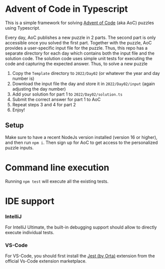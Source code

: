 # Advent of Code in Typescript

This is a simple framework for solving [Advent of Code] (aka AoC) puzzles using Typescript.

Every day, AoC publishes a new puzzle in 2 parts. The second part is only accessible once you solved the first part. 
Together with the puzzle, AoC provides a user-specific input file for the puzzle. Thus, this repo has a separate 
directory for each day which contains both the input file and the solution code. The solution code uses simple unit 
tests for executing the code and capturing the expected answer. Thus, to solve a new puzzle

1. Copy the `Template` directory to `2022/Day02` (or whatever the year and day number is)
2. Download the input file the day and store it in `2022/Day02/input` (again adjusting the day number)
3. Add your solution for part 1 to `2022/Day02/solution.ts`
4. Submit the correct answer for part 1 to AoC
5. Repeat steps 3 and 4 for part 2
6. Enjoy!

## Setup

Make sure to have a recent NodeJs version installed (version 16 or higher), and then run `npm i`. Then sign up for 
AoC to get access to the personalized puzzle inputs.

# Command line execution

Running `npm test` will execute all the existing tests.

# IDE support

### IntelliJ
For IntelliJ Ultimate, the built-in debugging support should allow to directly execute individual tests. 

### VS-Code
For VS-Code, you should first install the [Jest (by Orta)](https://marketplace.visualstudio.com/items?itemName=Orta.vscode-jest) extension from the official Vs-Code extension marketplace.


[Advent of Code]: https://adventofcode.com/
